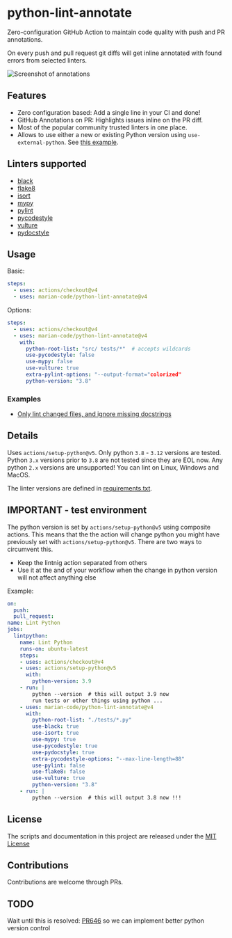 # python-lint-annotate

Zero-configuration GitHub Action to maintain code quality with push and PR annotations.

On every push and pull request git diffs will get inline annotated with found errors from
selected linters.

![Screenshot of annotations](static/annotations.png)

## Features

- Zero configuration based: Add a single line in your CI and done!
- GitHub Annotations on PR: Highlights issues inline on the PR diff.
- Most of the popular community trusted linters in one place.
- Allows to use either a new or existing Python version using `use-external-python`.
See [this example](examples/actions-use_external_python.yml).

## Linters supported

- [black](https://github.com/psf/black)
- [flake8](http://flake8.pycqa.org)
- [isort](https://github.com/timothycrosley/isort)
- [mypy](http://mypy-lang.org/)
- [pylint](https://www.pylint.org/)
- [pycodestyle](https://pycodestyle.readthedocs.io)
- [vulture](https://github.com/jendrikseipp/vulture)
- [pydocstyle](https://github.com/PyCQA/pydocstyle)

## Usage

Basic:

```yml
steps:
  - uses: actions/checkout@v4
  - uses: marian-code/python-lint-annotate@v4
```

Options:

```yml
steps:
  - uses: actions/checkout@v4
  - uses: marian-code/python-lint-annotate@v4
    with:
      python-root-list: "src/ tests/*"  # accepts wildcards
      use-pycodestyle: false
      use-mypy: false
      use-vulture: true
      extra-pylint-options: "--output-format="colorized"
      python-version: "3.8"
```

### Examples
* [Only lint changed files, and ignore missing docstrings](examples/actions-only_changed_files.yml)

## Details

Uses `actions/setup-python@v5`. Only python `3.8` - `3.12` versions are tested.
Python `3.x` versions prior to `3.8` are not tested since they are EOL now.
Any python `2.x` versions are unsupported! You can lint on Linux, Windows and MacOS.

The linter versions are defined in [requirements.txt](requirements.txt).

## IMPORTANT - test environment

The python version is set by `actions/setup-python@v5` using composite actions. This
means that the the action will change python you might have previously set with
`actions/setup-python@v5`. There are two ways to circumvent this.

- Keep the lintnig action separated from others
- Use it at the and of your workflow when the change in python version will not
   affect anything else

Example:

```yml
on:
  push:
  pull_request:
name: Lint Python
jobs:
  lintpython:
    name: Lint Python
    runs-on: ubuntu-latest
    steps:
    - uses: actions/checkout@v4
    - uses: actions/setup-python@v5
      with:
        python-version: 3.9
    - run: |
        python --version  # this will output 3.9 now
        run tests or other things using python ...
    - uses: marian-code/python-lint-annotate@v4
      with:
        python-root-list: "./tests/*.py"
        use-black: true
        use-isort: true
        use-mypy: true
        use-pycodestyle: true
        use-pydocstyle: true
        extra-pycodestyle-options: "--max-line-length=88"
        use-pylint: false
        use-flake8: false
        use-vulture: true
        python-version: "3.8"
    - run: |
        python --version  # this will output 3.8 now !!!
```

## License

The scripts and documentation in this project are released under the [MIT License](LICENSE)

## Contributions

Contributions are welcome through PRs.

## TODO

Wait until this is resolved: [PR646](https://github.com/actions/runner/issues/646)
so we can implement better python version control
